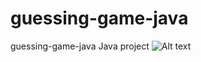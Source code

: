 # guessing-game-java
 guessing-game-java Java project   <img src="/path/to/capture.JPG.jpg" alt="Alt text" title="Optional title">
